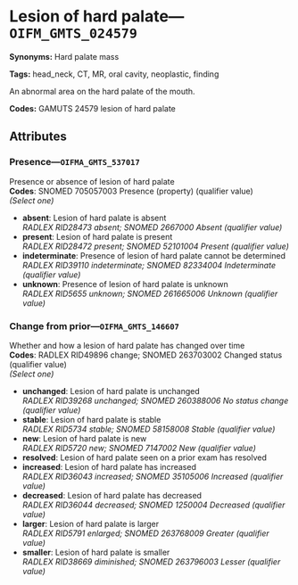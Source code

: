 # Lesion of hard palate—`OIFM_GMTS_024579`

**Synonyms:** Hard palate mass

**Tags:** head_neck, CT, MR, oral cavity, neoplastic, finding

An abnormal area on the hard palate of the mouth.

**Codes:** GAMUTS 24579 lesion of hard palate

## Attributes

### Presence—`OIFMA_GMTS_537017`

Presence or absence of lesion of hard palate  
**Codes**: SNOMED 705057003 Presence (property) (qualifier value)  
*(Select one)*

- **absent**: Lesion of hard palate is absent  
_RADLEX RID28473 absent; SNOMED 2667000 Absent (qualifier value)_
- **present**: Lesion of hard palate is present  
_RADLEX RID28472 present; SNOMED 52101004 Present (qualifier value)_
- **indeterminate**: Presence of lesion of hard palate cannot be determined  
_RADLEX RID39110 indeterminate; SNOMED 82334004 Indeterminate (qualifier value)_
- **unknown**: Presence of lesion of hard palate is unknown  
_RADLEX RID5655 unknown; SNOMED 261665006 Unknown (qualifier value)_

### Change from prior—`OIFMA_GMTS_146607`

Whether and how a lesion of hard palate has changed over time  
**Codes**: RADLEX RID49896 change; SNOMED 263703002 Changed status (qualifier value)  
*(Select one)*

- **unchanged**: Lesion of hard palate is unchanged  
_RADLEX RID39268 unchanged; SNOMED 260388006 No status change (qualifier value)_
- **stable**: Lesion of hard palate is stable  
_RADLEX RID5734 stable; SNOMED 58158008 Stable (qualifier value)_
- **new**: Lesion of hard palate is new  
_RADLEX RID5720 new; SNOMED 7147002 New (qualifier value)_
- **resolved**: Lesion of hard palate seen on a prior exam has resolved  
- **increased**: Lesion of hard palate has increased  
_RADLEX RID36043 increased; SNOMED 35105006 Increased (qualifier value)_
- **decreased**: Lesion of hard palate has decreased  
_RADLEX RID36044 decreased; SNOMED 1250004 Decreased (qualifier value)_
- **larger**: Lesion of hard palate is larger  
_RADLEX RID5791 enlarged; SNOMED 263768009 Greater (qualifier value)_
- **smaller**: Lesion of hard palate is smaller  
_RADLEX RID38669 diminished; SNOMED 263796003 Lesser (qualifier value)_